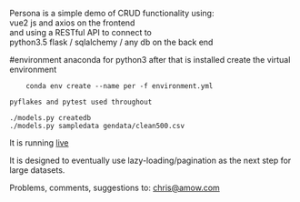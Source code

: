 Persona is a simple demo of CRUD functionality using:  
	vue2 js and axios on the frontend  
	and using a RESTful API to connect to  
	python3.5 flask / sqlalchemy / any db on the back end  


#environment
	anaconda for python3
	after that is installed create the virtual environment

		conda env create --name per -f environment.yml

	pyflakes and pytest used throughout

	./models.py createdb
	./models.py sampledata gendata/clean500.csv


It is running [live](http://amow.net:5000)


It is designed to eventually use lazy-loading/pagination as the next step for large datasets.

Problems, comments, suggestions to:
chris@amow.com

